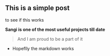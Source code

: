## This is a simple post
to see if this works

**Sangi is one of the most useful projects till date**
> And I am proud to be a part of it

- Hopeflly the markdown works
